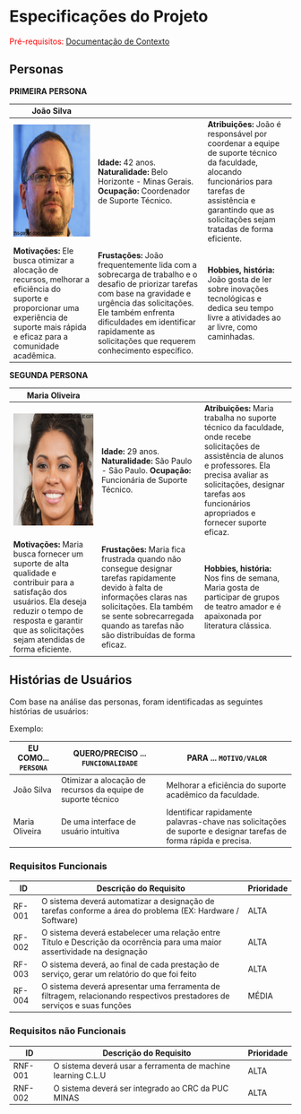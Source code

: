 # Especificações do Projeto

<span style="color:red">Pré-requisitos: <a href="1-Documentação de Contexto.md"> Documentação de Contexto</a></span>

## Personas

**PRIMEIRA PERSONA**

|**João Silva**|           |                             | 
|-------------------|-----------|-----------------------------|
<img src="https://github.com/ICEI-PUC-Minas-PPC-CC/ppc-cc-2023-2-ment2-noite-taskscheduleimg/blob/main/docs/img/download.jpeg?raw=true" width="200" height="200"/>|**Idade:** 42 anos. **Naturalidade:** Belo Horizonte - Minas Gerais. **Ocupação:** Coordenador de Suporte Técnico.       |**Atribuições:** João é responsável por coordenar a equipe de suporte técnico da faculdade, alocando funcionários para tarefas de assistência e garantindo que as solicitações sejam tratadas de forma eficiente. 
|**Motivações:** Ele busca otimizar a alocação de recursos, melhorar a eficiência do suporte e proporcionar uma experiência de suporte mais rápida e eficaz para a comunidade acadêmica.  |**Frustações:** João frequentemente lida com a sobrecarga de trabalho e o desafio de priorizar tarefas com base na gravidade e urgência das solicitações. Ele também enfrenta dificuldades em identificar rapidamente as solicitações que requerem conhecimento específico.   |**Hobbies, história:** João gosta de ler sobre inovações tecnológicas e dedica seu tempo livre a atividades ao ar livre, como caminhadas.

**SEGUNDA PERSONA**

|**Maria Oliveira**|           |                             | 
|-------------------|-----------|-----------------------------|
<img src="https://github.com/ICEI-PUC-Minas-PPC-CC/ppc-cc-2023-2-ment2-noite-taskscheduleimg/blob/main/docs/img/download%20(1).jpeg?raw=true" width="200" height="200"/>|**Idade:** 29 anos. **Naturalidade:** São Paulo - São Paulo. **Ocupação:** Funcionária de Suporte Técnico.       |**Atribuições:**  Maria trabalha no suporte técnico da faculdade, onde recebe solicitações de assistência de alunos e professores. Ela precisa avaliar as solicitações, designar tarefas aos funcionários apropriados e fornecer suporte eficaz.
|**Motivações:** Maria busca fornecer um suporte de alta qualidade e contribuir para a satisfação dos usuários. Ela deseja reduzir o tempo de resposta e garantir que as solicitações sejam atendidas de forma eficiente.  |**Frustações:** Maria fica frustrada quando não consegue designar tarefas rapidamente devido à falta de informações claras nas solicitações. Ela também se sente sobrecarregada quando as tarefas não são distribuídas de forma eficaz.   |**Hobbies, história:** Nos fins de semana, Maria gosta de participar de grupos de teatro amador e é apaixonada por literatura clássica.

## Histórias de Usuários

Com base na análise das personas, foram identificadas as seguintes histórias de usuários:

Exemplo:

|EU COMO... `PERSONA`| QUERO/PRECISO ... `FUNCIONALIDADE` |PARA ... `MOTIVO/VALOR`                 |
|--------------------|------------------------------------|----------------------------------------|
| João Silva | Otimizar a alocação de recursos da equipe de suporte técnico | Melhorar a eficiência do suporte acadêmico da faculdade. |
| Maria Oliveira | De uma interface de usuário intuitiva | Identificar rapidamente palavras-chave nas solicitações de suporte e designar tarefas de forma rápida e precisa. |

### Requisitos Funcionais

|ID    | Descrição do Requisito  | Prioridade |
|------|-----------------------------------------|----|
|RF-001| O sistema deverá automatizar a designação de tarefas conforme a área do problema (EX: Hardware / Software) | ALTA | 
|RF-002| O sistema deverá estabelecer uma relação entre Título e Descrição da ocorrência para uma maior assertividade na designação | ALTA |
|RF-003| O sistema deverá, ao final de cada prestação de serviço, gerar um relatório do que foi feito | ALTA |
|RF-004| O sistema deverá apresentar uma ferramenta de filtragem, relacionando respectivos prestadores de serviços e suas funções| MÉDIA | 


### Requisitos não Funcionais

|ID     | Descrição do Requisito  |Prioridade |
|-------|-------------------------|----|
|RNF-001| O sistema deverá usar a ferramenta de machine learning C.L.U | ALTA | 
|RNF-002| O sistema deverá ser integrado ao CRC da PUC MINAS |  ALTA | 
